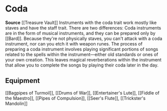 ﻿---
id: '472'
name: Coda
rarity: Common
source: '[[DATABASE/source/Treasure Vault|Treasure Vault]]'
trait:
- Coda
type: Trait

---
# Coda

**Source** [[Treasure Vault]] 
Instruments with the coda trait work mostly like staves and have the staff trait. There are two differences: Coda instruments are in the form of musical instruments, and they can be prepared only by [[Bard]]. Because they're not physically staves, you can't attack with a coda instrument, nor can you etch it with weapon runes.
 The process of preparing a coda instrument involves playing significant portions of songs related to the spells within the instrument—either old standards or ones of your own creation. This leaves magical reverberations within the instrument that allow you to complete the songs by playing their coda later in the day.

## Equipment

[[Bagpipes of Turmoil]], [[Drums of War]], [[Entertainer's Lute]], [[Fiddle of the Maestro]], [[Pipes of Compulsion]], [[Seer's Flute]], [[Trickster's Mandolin]]